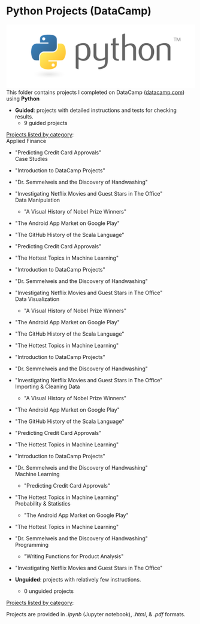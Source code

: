 # Python Projects (DataCamp)  
![Python Logo](../../assets/python.png)   
This folder contains projects I completed on DataCamp ([datacamp.com](datacamp.com)) using **Python**

- **Guided**: projects with detailed instructions and tests for checking results.
    - 9 guided projects

<ins>Projects listed by category</ins>:   
   Applied Finance   
  - "Predicting Credit Card Approvals"   
   Case Studies   
  - "Introduction to DataCamp Projects"   
- "Dr. Semmelweis and the Discovery of Handwashing"   
- "Investigating Netflix Movies and Guest Stars in The Office"   
   Data Manipulation   
  - "A Visual History of Nobel Prize Winners"   
- "The Android App Market on Google Play"   
- "The GitHub History of the Scala Language"   
- "Predicting Credit Card Approvals"   
- "The Hottest Topics in Machine Learning"   
- "Introduction to DataCamp Projects"   
- "Dr. Semmelweis and the Discovery of Handwashing"   
- "Investigating Netflix Movies and Guest Stars in The Office"   
   Data Visualization   
  - "A Visual History of Nobel Prize Winners"   
- "The Android App Market on Google Play"   
- "The GitHub History of the Scala Language"   
- "The Hottest Topics in Machine Learning"   
- "Introduction to DataCamp Projects"   
- "Dr. Semmelweis and the Discovery of Handwashing"   
- "Investigating Netflix Movies and Guest Stars in The Office"   
   Importing & Cleaning Data   
  - "A Visual History of Nobel Prize Winners"   
- "The Android App Market on Google Play"   
- "The GitHub History of the Scala Language"   
- "Predicting Credit Card Approvals"   
- "The Hottest Topics in Machine Learning"   
- "Introduction to DataCamp Projects"   
- "Dr. Semmelweis and the Discovery of Handwashing"   
   Machine Learning   
  - "Predicting Credit Card Approvals"   
- "The Hottest Topics in Machine Learning"   
   Probability & Statistics   
  - "The Android App Market on Google Play"   
- "The Hottest Topics in Machine Learning"   
- "Dr. Semmelweis and the Discovery of Handwashing"   
   Programming   
  - "Writing Functions for Product Analysis"   
- "Investigating Netflix Movies and Guest Stars in The Office"   



- **Unguided**: projects with relatively few instructions.
    - 0 unguided projects
    
<ins>Projects listed by category</ins>:   


Projects are provided in *.ipynb* (Jupyter notebook), *.html*, & *.pdf* formats.
